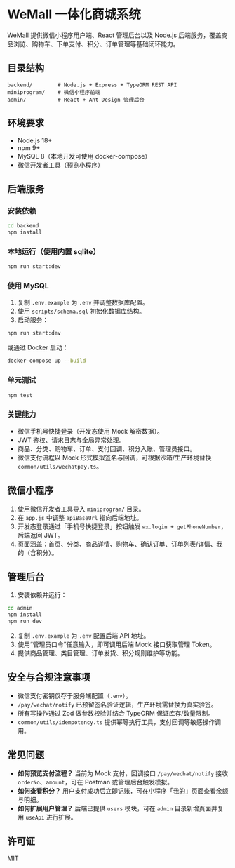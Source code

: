 # WeMall 一体化商城系统

WeMall 提供微信小程序用户端、React 管理后台以及 Node.js 后端服务，覆盖商品浏览、购物车、下单支付、积分、订单管理等基础闭环能力。

## 目录结构

```
backend/        # Node.js + Express + TypeORM REST API
miniprogram/    # 微信小程序前端
admin/          # React + Ant Design 管理后台
```

## 环境要求

- Node.js 18+
- npm 9+
- MySQL 8（本地开发可使用 docker-compose）
- 微信开发者工具（预览小程序）

## 后端服务

### 安装依赖

```bash
cd backend
npm install
```

### 本地运行（使用内置 sqlite）

```bash
npm run start:dev
```

### 使用 MySQL

1. 复制 `.env.example` 为 `.env` 并调整数据库配置。
2. 使用 `scripts/schema.sql` 初始化数据库结构。
3. 启动服务：

```bash
npm run start:dev
```

或通过 Docker 启动：

```bash
docker-compose up --build
```

### 单元测试

```bash
npm test
```

### 关键能力

- 微信手机号快捷登录（开发态使用 Mock 解密数据）。
- JWT 鉴权、请求日志与全局异常处理。
- 商品、分类、购物车、订单、支付回调、积分入账、管理员接口。
- 微信支付流程以 Mock 形式模拟签名与回调，可根据沙箱/生产环境替换 `common/utils/wechatpay.ts`。

## 微信小程序

1. 使用微信开发者工具导入 `miniprogram/` 目录。
2. 在 `app.js` 中调整 `apiBaseUrl` 指向后端地址。
3. 开发态登录通过「手机号快捷登录」按钮触发 `wx.login + getPhoneNumber`，后端返回 JWT。
4. 页面涵盖：首页、分类、商品详情、购物车、确认订单、订单列表/详情、我的（含积分）。

## 管理后台

1. 安装依赖并运行：

```bash
cd admin
npm install
npm run dev
```

2. 复制 `.env.example` 为 `.env` 配置后端 API 地址。
3. 使用“管理员口令”任意输入，即可调用后端 Mock 接口获取管理 Token。
4. 提供商品管理、类目管理、订单发货、积分规则维护等功能。

## 安全与合规注意事项

- 微信支付密钥仅存于服务端配置（`.env`）。
- `/pay/wechat/notify` 已预留签名验证逻辑，生产环境需替换为真实验签。
- 所有写操作通过 Zod 做参数校验并结合 TypeORM 保证库存/数量限制。
- `common/utils/idempotency.ts` 提供幂等执行工具，支付回调等敏感操作调用。

## 常见问题

- **如何预览支付流程？** 当前为 Mock 支付，回调接口 `/pay/wechat/notify` 接收 `orderNo`、`amount`，可在 Postman 或管理后台触发模拟。
- **如何查看积分？** 用户支付成功后立即记账，可在小程序「我的」页面查看余额与明细。
- **如何扩展用户管理？** 后端已提供 `users` 模块，可在 `admin` 目录新增页面并复用 `useApi` 进行扩展。

## 许可证

MIT
